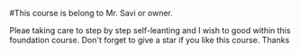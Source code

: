 #This course is belong to Mr. Savi or owner.

Pleae taking care to step by step self-leanting and I wish to good within this foundation course. Don't forget to give a star if you like this course. Thanks